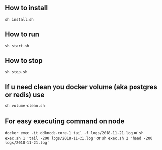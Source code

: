 ## How to install
`sh install.sh`

## How to run
`sh start.sh`

## How to stop
`sh stop.sh`

## If u need clean you docker volume (aka postgres or redis) use
`sh volume-clean.sh`

## For easy executing command on node
`docker exec -it ddknode-core-1 tail -f logs/2018-11-21.log` or 
`sh exec.sh 1 'tail -200 logs/2018-11-21.log'` or
`sh exec.sh 2 'head -200 logs/2018-11-21.log'`
